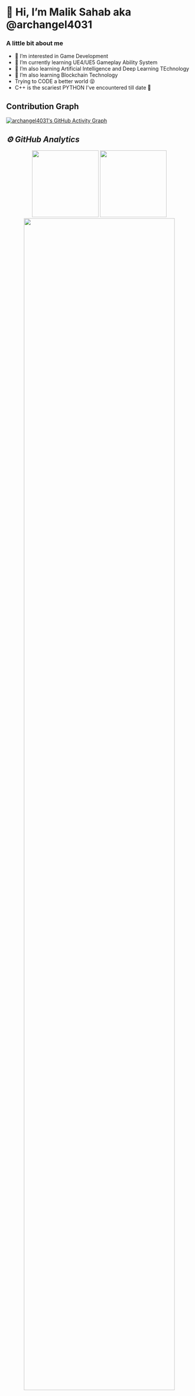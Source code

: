 # 👋 Hi, I’m Malik Sahab aka @archangel4031

### A little bit about me

- 👀 I’m interested in Game Development
- 🌱 I’m currently learning UE4/UE5 Gameplay Ability System
- 🌱 I’m also learning Artificial Intelligence and Deep Learning TEchnology
- 🌱 I’m also learning Blockchain Technology
- Trying to CODE a better world 😝
- C++ is the scariest PYTHON I've encountered till date 🐍


## Contribution Graph
[![archangel4031's GitHub Activity Graph](https://activity-graph.herokuapp.com/graph?username=archangel4031&theme=github)](https://github.com/archangel4031)
<h2><i>⚙️ GitHub Analytics</i></h2>
<p align="center">
<img height="180em" src="https://github-readme-stats.vercel.app/api?username=archangel4031&show_icons=true&theme=dark&include_all_commits=true&count_private=true"/>
<img height="180em" src="https://github-readme-stats-eight-theta.vercel.app/api/top-langs/?username=archangel4031&layout=compact&langs_count=8&theme=dark" />
<img width="90%" src="https://github-readme-streak-stats.herokuapp.com/?user=archangel4031&show_icons=true&locale=en&layout=demo&theme=merko&hide_border=true" />


<!---
archangel4031/archangel4031 is a ✨ special ✨ repository because its `README.md` (this file) appears on your GitHub profile.
You can click the Preview link to take a look at your changes.
--->

